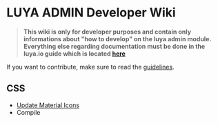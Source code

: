 # LUYA ADMIN Developer Wiki

> **This wiki is only for developer purposes and contain only informations about "how to develop" on the luya admin module. Everything else regarding documentation must be done in the luya.io guide which is located [here](https://github.com/luyadev/luya/tree/master/docs/guide)**

If you want to contribute, make sure to read the [guidelines](https://luya.io/guide/luya-guideline).

## CSS

+ [Update Material Icons](Css-Update-Material-Icons)
+ Compile
